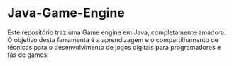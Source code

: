 # Java-Game-Engine
Este repositório traz uma Game engine em Java, completamente amadora. O objetivo desta ferramenta é a aprendizagem e o compartilhamento de técnicas para o desenvolvimento de jogos digitais para programadores e fãs de games.
